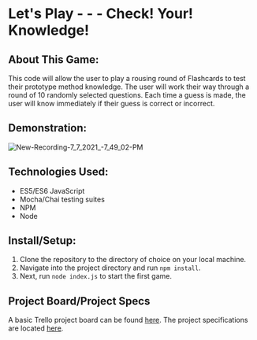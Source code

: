 # Let's Play - - - Check! Your! Knowledge!

## About This Game:

This code will allow the user to play a rousing round of Flashcards to test their prototype method knowledge. The user will work their way through a round of 10 randomly selected questions. Each time a guess is made, the user will know immediately if their guess is correct or incorrect. 

## Demonstration:

![New-Recording-7_7_2021_-7_49_02-PM](https://user-images.githubusercontent.com/78767067/124850481-ead96380-df5d-11eb-8df3-c585a541a17e.gif)


## Technologies Used:

* ES5/ES6 JavaScript
* Mocha/Chai testing suites
* NPM
* Node

## Install/Setup:

1. Clone the repository to the directory of choice on your local machine.
2. Navigate into the project directory and run `npm install`.
3. Next, run `node index.js` to start the first game. 

## Project Board/Project Specs
A basic Trello project board can be found [here](https://trello.com/b/q8PkJvXn/flashcard-project).
The project specifications are located [here](https://frontend.turing.edu/projects/flash-cards.html).

